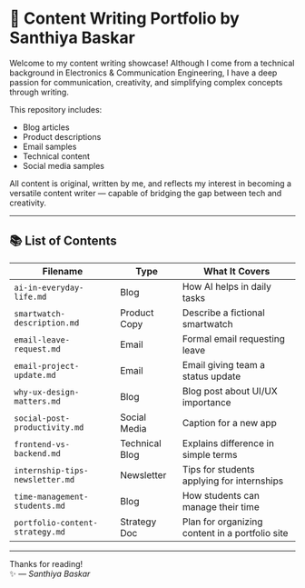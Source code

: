 # 📝 Content Writing Portfolio by Santhiya Baskar

Welcome to my content writing showcase! Although I come from a technical background in Electronics & Communication Engineering, I have a deep passion for communication, creativity, and simplifying complex concepts through writing.

This repository includes:
- Blog articles
- Product descriptions
- Email samples
- Technical content
- Social media samples

All content is original, written by me, and reflects my interest in becoming a versatile content writer — capable of bridging the gap between tech and creativity.

---

## 📚 List of Contents

| Filename                        | Type           | What It Covers                                  |
| ------------------------------- | -------------- | ----------------------------------------------- |
| `ai-in-everyday-life.md`        | Blog           | How AI helps in daily tasks                     |
| `smartwatch-description.md`     | Product Copy   | Describe a fictional smartwatch                 |
| `email-leave-request.md`        | Email          | Formal email requesting leave                   |
| `email-project-update.md`       | Email          | Email giving team a status update               |
| `why-ux-design-matters.md`      | Blog           | Blog post about UI/UX importance                |
| `social-post-productivity.md`   | Social Media   | Caption for a new app                           |
| `frontend-vs-backend.md`        | Technical Blog | Explains difference in simple terms             |
| `internship-tips-newsletter.md` | Newsletter     | Tips for students applying for internships      |
| `time-management-students.md`   | Blog           | How students can manage their time              |
| `portfolio-content-strategy.md` | Strategy Doc   | Plan for organizing content in a portfolio site |

---

Thanks for reading!  
✨ *— Santhiya Baskar*
